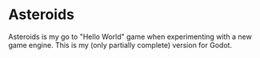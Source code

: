 # Asteroids

Asteroids is my go to "Hello World" game when experimenting with a new game engine. This is my (only partially complete) version for Godot.

